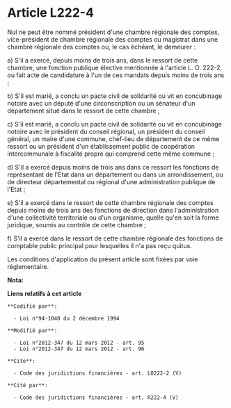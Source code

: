# Article L222-4

Nul ne peut être nommé président d'une chambre régionale des comptes, vice-président de chambre régionale des comptes ou
magistrat dans une chambre régionale des comptes ou, le cas échéant, le demeurer : 

a) S'il a exercé, depuis moins de trois ans, dans le ressort de cette chambre, une fonction publique élective mentionnée à
l'article L. O. 222-2, ou fait acte de candidature à l'un de ces mandats depuis moins de trois ans ; 

b) S'il est marié, a conclu un pacte civil de solidarité ou vit en concubinage notoire avec un député d'une circonscription
ou un sénateur d'un département situé dans le ressort de cette chambre ; 

c) S'il est marié, a conclu un pacte civil de solidarité ou vit en concubinage notoire avec le président du conseil régional,
un président du conseil général, un maire d'une commune, chef-lieu de département de ce même ressort ou un président d'un
établissement public de coopération intercommunale à fiscalité propre qui comprend cette même commune ; 

d) S'il a exercé depuis moins de trois ans dans ce ressort les fonctions de représentant de l'Etat dans un département ou
dans un arrondissement, ou de directeur départemental ou régional d'une administration publique de l'Etat ; 

e) S'il a exercé dans le ressort de cette chambre régionale des comptes depuis moins de trois ans des fonctions de direction
dans l'administration d'une collectivité territoriale ou d'un organisme, quelle qu'en soit la forme juridique, soumis au
contrôle de cette chambre ; 

f) S'il a exercé dans le ressort de cette chambre régionale des fonctions de comptable public principal pour lesquelles il
n'a pas reçu quitus. 

Les conditions d'application du présent article sont fixées par voie réglementaire.

**Nota:**



**Liens relatifs à cet article**

	**Codifié par**:

	  - Loi n°94-1040 du 2 décembre 1994

	**Modifié par**:

	  - Loi n°2012-347 du 12 mars 2012 - art. 95
	  - Loi n°2012-347 du 12 mars 2012 - art. 96

	**Cite**:

	  - Code des juridictions financières - art. LO222-2 (V)

	**Cité par**:

	  - Code des juridictions financières - art. R222-4 (V)
